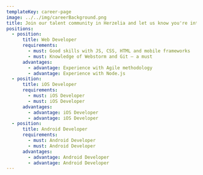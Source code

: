 ```yaml
---
templateKey: career-page
image: ../../img/careerBackground.png
title: Join our talent community in Herzelia and let us know you're interested in working for MSApps
positions:
  - position:
      title: Web Developer
      requirements:
        - must: Good skills with JS, CSS, HTML and mobile frameworks
        - must: Knowledge of Webstorm and Git – a must
      advantages:
        - advantage: Experience with Agile methodology
        - advantage: Experience with Node.js
  - position:
      title: iOS Developer
      requirements:
        - must: iOS Developer
        - must: iOS Developer
      advantages:
        - advantage: iOS Developer
        - advantage: iOS Developer
  - position:
      title: Android Developer
      requirements:
        - must: Android Developer
        - must: Android Developer
      advantages:
        - advantage: Android Developer
        - advantage: Android Developer
---
```

